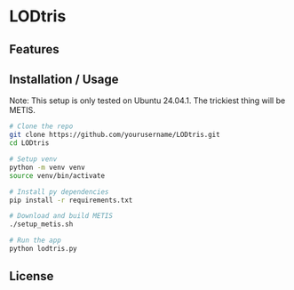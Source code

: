 # LODtris

## Features

## Installation / Usage

Note:
    This setup is only tested on Ubuntu 24.04.1. The trickiest thing will be METIS.

```sh
# Clone the repo
git clone https://github.com/yourusername/LODtris.git
cd LODtris

# Setup venv
python -m venv venv
source venv/bin/activate

# Install py dependencies
pip install -r requirements.txt

# Download and build METIS
./setup_metis.sh

# Run the app
python lodtris.py
```

## License